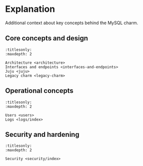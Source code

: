 # Explanation

Additional context about key concepts behind the MySQL charm.

## Core concepts and design

```{toctree}
:titlesonly:
:maxdepth: 2

Architecture <architecture>
Interfaces and endpoints <interfaces-and-endpoints>
Juju <juju>
Legacy charm <legacy-charm>
```

## Operational concepts

```{toctree}
:titlesonly:
:maxdepth: 2

Users <users>
Logs <logs/index>
```

## Security and hardening

```{toctree}
:titlesonly:
:maxdepth: 2

Security <security/index>
```
